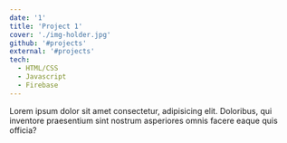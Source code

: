 ```yaml
---
date: '1'
title: 'Project 1'
cover: './img-holder.jpg'
github: '#projects'
external: '#projects'
tech:
  - HTML/CSS
  - Javascript
  - Firebase
---
```


Lorem ipsum dolor sit amet consectetur, adipisicing elit. Doloribus, qui inventore praesentium sint nostrum asperiores omnis facere eaque quis officia?
